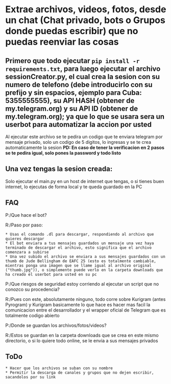 # Extrae archivos, videos, fotos, desde un chat (Chat privado, bots o Grupos donde puedas escribir) que no puedas reenviar las cosas

## Primero que todo ejecutar ```pip install -r requirements.txt```, para luego ejecutar el archivo sessionCreator.py, el cual crea la sesion con su numero de telefono (debe introducirlo con su prefijo y sin espacios, ejemplo para Cuba: 5355555555), su API HASH (obtener de my.telegram.org) y su API ID (obtener de my.telegram.org); ya que lo que se usara sera un userbot para automatizar la accion por usted

<p>Al ejecutar este archivo se te pedira un codigo que te enviara telegram por mensaje privado, solo un codigo de 5 digitos, lo ingresas y se te crea automaticamente la sesion <strong>PD: En caso de tener la verificacion en 2 pasos se te pedira igual, solo pones la password y todo listo</strong></p>

## Una vez tengas la sesion creada:

<p>Solo ejecutar el main.py en un host de internet que tengas, o si tienes buen internet, lo ejecutas de forma local y te queda guardado en la PC</p>

## FAQ

<p>P:/Que hace el bot?</p>
<p>R:/Paso por paso:</p>

    * Usas el comando .dl para descargar, respondiendo al archivo que quieres descargar
    * El bot enviara a tus mensajes guardados un mensaje una vez haya terminado de descargar el archivo, esto significa que el archivo comenzara a subirse
    * Una vez subido el archivo se enviara a sus mensajes guardados con un thumb de Jude Bellingham de EAFC 25 (esto es totalmente cambiable, mientras ponga una imagen que se llame igual al archivo original ("thumb.jpg")), o simplemente puede verlo en la carpeta downloads que ha creado el userbot para usted en su pc

<p>P:/Que riesgos de seguridad estoy corriendo al ejecutar un script que no conozco su procedencia?</p>
<p>R:/Pues con este, absolutamente ninguno, todo corre sobre Kurigram (antes Pyrogram) y Kurigram basicamente lo que hace es hacer mas facil la comunicacion entre el desarrollador y el wrapper oficial de Telegram que es totalmente codigo abierto</p>

<p>P:/Donde se guardan los archivos/fotos/videos?</p>
<p>R:/Estos se guardan en la carpeta downloads que se crea en este mismo directorio, o si lo quiere todo online, se le envia a sus mensajes privados</p>

## ToDo

    * Hacer que los archivos se suban con su nombre
    * Permitir la descarga de canales y grupos que no dejen escribir, sacandolos por su link